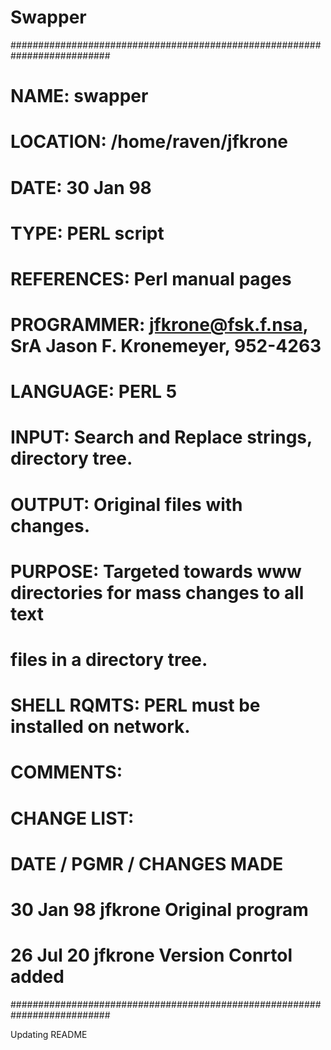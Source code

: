 # Swapper

##########################################################################
# NAME: swapper                                                          #
# LOCATION: /home/raven/jfkrone                                          #
# DATE: 30 Jan 98                                                        #
# TYPE: PERL script                                                      #
# REFERENCES: Perl manual pages                                          #
# PROGRAMMER: jfkrone@fsk.f.nsa, SrA Jason F. Kronemeyer, 952-4263       #
# LANGUAGE: PERL 5                                                       #
# INPUT: Search and Replace strings, directory tree.                     #
# OUTPUT: Original files with changes.                                   #
# PURPOSE: Targeted towards www directories for mass changes to all text #
#          files in a directory tree.                                    #
# SHELL RQMTS: PERL must be installed on network.                        #
# COMMENTS:                                                              #
#                                                                        #
# CHANGE LIST:                                                           #
# DATE    /   PGMR    / CHANGES MADE                                     #
# 30 Jan 98  jfkrone   Original program                                  #
# 26 Jul 20  jfkrone   Version Conrtol added                             # 
##########################################################################

Updating README